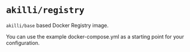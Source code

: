 # `akilli/registry`

`akilli/base` based Docker Registry image.

You can use the example docker-compose.yml as a starting point for your configuration.
